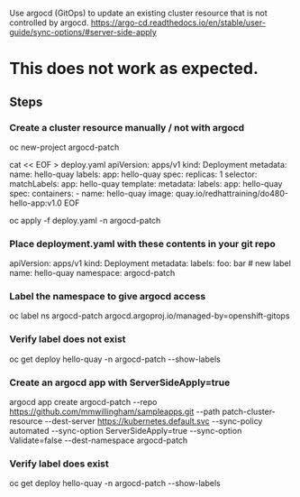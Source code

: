 Use argocd (GitOps) to update an existing cluster resource that is not controlled by argocd.
https://argo-cd.readthedocs.io/en/stable/user-guide/sync-options/#server-side-apply

# This does not work as expected.

## Steps
### Create a cluster resource manually / not with argocd
oc new-project argocd-patch

cat << EOF > deploy.yaml
apiVersion: apps/v1
kind: Deployment
metadata:
  name: hello-quay
  labels:
    app: hello-quay
spec:
  replicas: 1
  selector:
    matchLabels:
      app: hello-quay
  template:
    metadata:
      labels:
        app: hello-quay
    spec:
      containers:
      - name: hello-quay
        image: quay.io/redhattraining/do480-hello-app:v1.0
EOF

oc apply -f deploy.yaml -n argocd-patch

### Place deployment.yaml with these contents in your git repo
apiVersion: apps/v1
kind: Deployment
metadata:
 labels:
   foo: bar                    # new label
name: hello-quay
namespace: argocd-patch

### Label the namespace to give argocd access
oc label ns argocd-patch argocd.argoproj.io/managed-by=openshift-gitops

### Verify label does not exist
oc get deploy hello-quay -n argocd-patch --show-labels

### Create an argocd app with ServerSideApply=true
argocd app create argocd-patch --repo https://github.com/mmwillingham/sampleapps.git --path patch-cluster-resource --dest-server https://kubernetes.default.svc --sync-policy automated --sync-option ServerSideApply=true --sync-option Validate=false --dest-namespace argocd-patch

### Verify label does exist
oc get deploy hello-quay -n argocd-patch --show-labels

